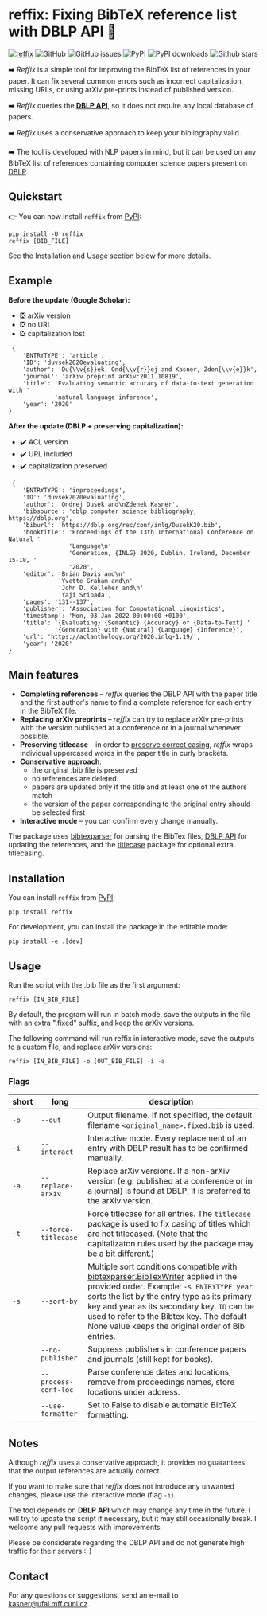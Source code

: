 # reffix: Fixing BibTeX reference list with DBLP API 🔧

[![reffix](https://github.com/kasnerz/reffix/actions/workflows/python-package.yml/badge.svg)](https://github.com/kasnerz/reffix/actions/workflows/python-package.yml)
![GitHub](https://img.shields.io/github/license/kasnerz/reffix)
![GitHub issues](https://img.shields.io/github/issues/kasnerz/reffix)
![PyPI](https://img.shields.io/pypi/v/reffix)
![PyPI downloads](https://img.shields.io/pypi/dm/reffix)
![Github stars](https://img.shields.io/github/stars/kasnerz/reffix?style=social)


➡️ *Reffix* is a simple tool for improving the BibTeX list of references in your paper. It can fix several common errors such as incorrect capitalization, missing URLs, or using arXiv pre-prints instead of published version.

➡️ *Reffix* queries the **[DBLP API](https://dblp.org/faq/How+to+use+the+dblp+search+API.html)**, so it does not require any local database of papers.

➡️ *Reffix* uses a conservative approach to keep your bibliography valid. 

➡️ The tool is developed with NLP papers in mind, but it can be used on any BibTeX list of references containing computer science papers present on [DBLP](https://dblp.org).

## Quickstart

👉️ You can now install `reffix` from [PyPI](https://pypi.org/project/reffix/):
```
pip install -U reffix
reffix [BIB_FILE]
```

See the Installation and Usage section below for more details.

## Example
**Before the update (Google Scholar):** 
- ❎ arXiv version 
- ❎ no URL 
- ❎ capitalization lost
```
 {  
    'ENTRYTYPE': 'article',
    'ID': 'duvsek2020evaluating',
    'author': 'Du{\\v{s}}ek, Ond{\\v{r}}ej and Kasner, Zden{\\v{e}}k',
    'journal': 'arXiv preprint arXiv:2011.10819',
    'title': 'Evaluating semantic accuracy of data-to-text generation with '
             'natural language inference',
    'year': '2020'
}

```
**After the update (DBLP + preserving capitalization):**
- ✔️ ACL version
- ✔️ URL included
- ✔️ capitalization preserved 
```
 {   
    'ENTRYTYPE': 'inproceedings',
    'ID': 'duvsek2020evaluating',
    'author': 'Ondrej Dusek and\nZdenek Kasner',
    'bibsource': 'dblp computer science bibliography, https://dblp.org',
    'biburl': 'https://dblp.org/rec/conf/inlg/DusekK20.bib',
    'booktitle': 'Proceedings of the 13th International Conference on Natural '
                 'Language\n'
                 'Generation, {INLG} 2020, Dublin, Ireland, December 15-18, '
                 '2020',
    'editor': 'Brian Davis and\n'
              'Yvette Graham and\n'
              'John D. Kelleher and\n'
              'Yaji Sripada',
    'pages': '131--137',
    'publisher': 'Association for Computational Linguistics',
    'timestamp': 'Mon, 03 Jan 2022 00:00:00 +0100',
    'title': '{Evaluating} {Semantic} {Accuracy} of {Data-to-Text} '
             '{Generation} with {Natural} {Language} {Inference}',
    'url': 'https://aclanthology.org/2020.inlg-1.19/',
    'year': '2020'
}
```

## Main features
- **Completing references** – *reffix* queries the DBLP API with the paper title and the first author's name to find a complete reference for each entry in the BibTeX file. 
- **Replacing arXiv preprints** –  *reffix* can try to replace arXiv pre-prints with the version published at a conference or in a journal whenever possible.
- **Preserving titlecase** – in order to [preserve correct casing](https://tex.stackexchange.com/questions/10772/bibtex-loses-capitals-when-creating-bbl-file), *reffix* wraps individual uppercased words in the paper title in curly brackets.
- **Conservative approach**: 
  + the original .bib file is preserved 
  + no references are deleted
  + papers are updated only if the title and at least one of the authors match
  + the version of the paper corresponding to the original entry should be selected first
- **Interactive mode** – you can confirm every change manually.

The package uses [bibtexparser](https://github.com/sciunto-org/python-bibtexparser) for parsing the BibTex files, [DBLP API](https://dblp.org/faq/How+to+use+the+dblp+search+API.html) for updating the references, and the [titlecase](https://github.com/ppannuto/python-titlecase) package for optional extra titlecasing.


## Installation

You can install `reffix` from [PyPI](https://pypi.org/project/reffix/):
```
pip install reffix
```

For development, you can install the package in the editable mode:
```
pip install -e .[dev]
```
## Usage
Run the script with the .bib file as the first argument:
```
reffix [IN_BIB_FILE]
```
By default, the program will run in batch mode, save the outputs in the file with an extra ".fixed" suffix, and keep the arXiv versions.

The following command will run reffix in interactive mode, save the outputs to a custom file, and replace arXiv versions:
```
reffix [IN_BIB_FILE] -o [OUT_BIB_FILE] -i -a
```
### Flags
| short | long                 | description                                                                                                                                                                                                                                                                                                                                                                                                        |
| ----- | -------------------- | ------------------------------------------------------------------------------------------------------------------------------------------------------------------------------------------------------------------------------------------------------------------------------------------------------------------------------------------------------------------------------------------------------------------ |
| `-o`  | `--out`              | Output filename. If not specified, the default filename `<original_name>.fixed.bib` is used.                                                                                                                                                                                                                                                                                                                       |
| `-i`  | `--interact`         | Interactive mode. Every replacement of an entry with DBLP result has to be confirmed manually.                                                                                                                                                                                                                                                                                                                     |
| `-a`  | `--replace-arxiv`    | Replace arXiv versions. If a non-arXiv version (e.g. published at a conference or in a journal) is found at DBLP, it is preferred to the arXiv version.                                                                                                                                                                                                                                                            |
| `-t`  | `--force-titlecase`  | Force titlecase for all entries. The `titlecase` package is used to fix casing of titles which are not titlecased. (Note that the capitalizaton rules used by the package may be a bit different.)                                                                                                                                                                                                                 |
| `-s`  | `--sort-by`          | Multiple sort conditions compatible with [bibtexparser.BibTexWriter](https://bibtexparser.readthedocs.io/en/master/_modules/bibtexparser/bwriter.html) applied in the provided order. Example: `-s ENTRYTYPE year` sorts the list by the entry type as its primary key and year as its secondary key. `ID` can be used to refer to the Bibtex key. The default None value keeps the original order of Bib entries. |
|       | `--no-publisher`     | Suppress publishers in conference papers and journals (still kept for books).                                                                                                                                                                                                                                                                                                                                      |
|       | `--process-conf-loc` | Parse conference dates and locations, remove from proceedings names, store locations under address.                                                                                                                                                                                                                                                                                                                |
|       | `--use-formatter`    | Set to False to disable automatic BibTeX formatting.                                                                                                                                                                                                                                                                                                                                                               |

## Notes
Although *reffix* uses a conservative approach, it provides no guarantees that the output references are actually correct. 

If you want to make sure that *reffix* does not introduce any unwanted changes, please use the interactive mode (flag `-i`).

The tool depends on **DBLP API** which may change any time in the future. I will try to update the script if necessary, but it may still occasionally break. I welcome any pull requests with improvements.

Please be considerate regarding the DBLP API and do not generate high traffic for their servers :-) 

## Contact
For any questions or suggestions, send an e-mail to kasner@ufal.mff.cuni.cz.